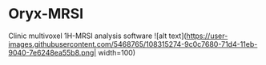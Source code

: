 # Oryx-MRSI
Clinic multivoxel 1H-MRSI analysis software
![alt text](https://user-images.githubusercontent.com/5468765/108315274-9c0c7680-71d4-11eb-9040-7e6248ea55b8.png| width=100)
